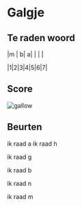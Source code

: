 # Galgje

## Te raden woord

|m | b| a| | | |

|1|2|3|4|5|6|7|

## Score
![gallow](./images/4.png)

## Beurten
ik raad a
ik raad h

ik raad g

ik raad b

ik raad n

ik raad m

